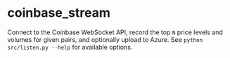# coinbase_stream

Connect to the Coinbase WebSocket API, record the top `N` price levels and volumes for given pairs, and optionally upload to Azure. See `python src/listen.py --help` for available options.
